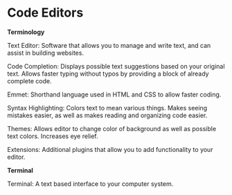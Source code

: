 # Code Editors

**Terminology**

Text Editor: Software that allows you to manage and write text, and can assist in building websites.

Code Completion: Displays possible text suggestions based on your original text. Allows faster typing without typos by providing a block of already complete code.

Emmet: Shorthand language used in HTML and CSS to allow faster coding.

Syntax Highlighting: Colors text to mean various things. Makes seeing mistakes easier, as well as makes reading and organizing code easier.

Themes: Allows editor to change color of background as well as possible text colors. Increases eye relief.

Extensions: Additional plugins that allow you to add functionality to your editor.

**Terminal**

Terminal: A text based interface to your computer system.

